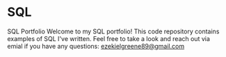 # SQL
SQL Portfolio
Welcome to my SQL portfolio! This code repository contains examples of SQL I've written. Feel free to take a look and reach out via emial if you have any questions:
ezekielgreene89@gmail.com
